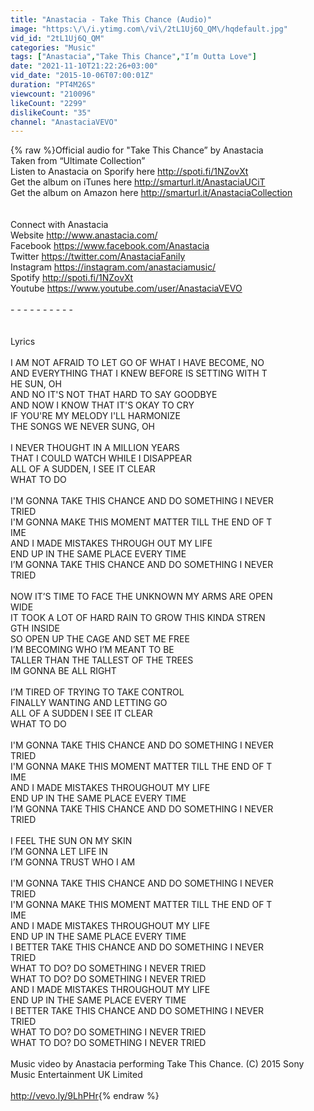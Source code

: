 ```yaml
---
title: "Anastacia - Take This Chance (Audio)"
image: "https:\/\/i.ytimg.com\/vi\/2tL1Uj6Q_QM\/hqdefault.jpg"
vid_id: "2tL1Uj6Q_QM"
categories: "Music"
tags: ["Anastacia","Take This Chance","I’m Outta Love"]
date: "2021-11-10T21:22:26+03:00"
vid_date: "2015-10-06T07:00:01Z"
duration: "PT4M26S"
viewcount: "210096"
likeCount: "2299"
dislikeCount: "35"
channel: "AnastaciaVEVO"
---
```

{% raw %}Official audio for &quot;Take This Chance” by Anastacia<br />Taken from “Ultimate Collection” <br />Listen to Anastacia on Sporify here <a rel="nofollow" target="blank" href="http://spoti.fi/1NZovXt">http://spoti.fi/1NZovXt</a> <br />Get the album on iTunes here <a rel="nofollow" target="blank" href="http://smarturl.it/AnastaciaUCiT">http://smarturl.it/AnastaciaUCiT</a> <br />Get the album on Amazon here <a rel="nofollow" target="blank" href="http://smarturl.it/AnastaciaCollection">http://smarturl.it/AnastaciaCollection</a> <br /><br /> <br />Connect with Anastacia<br />Website <a rel="nofollow" target="blank" href="http://www.anastacia.com/">http://www.anastacia.com/</a> <br />Facebook <a rel="nofollow" target="blank" href="https://www.facebook.com/Anastacia">https://www.facebook.com/Anastacia</a> <br />Twitter <a rel="nofollow" target="blank" href="https://twitter.com/AnastaciaFanily">https://twitter.com/AnastaciaFanily</a> <br />Instagram <a rel="nofollow" target="blank" href="https://instagram.com/anastaciamusic/">https://instagram.com/anastaciamusic/</a> <br />Spotify <a rel="nofollow" target="blank" href="http://spoti.fi/1NZovXt">http://spoti.fi/1NZovXt</a><br />Youtube <a rel="nofollow" target="blank" href="https://www.youtube.com/user/AnastaciaVEVO">https://www.youtube.com/user/AnastaciaVEVO</a> <br /><br />- - - - - - - - - -<br /><br /><br />Lyrics<br /><br />I AM NOT AFRAID TO LET GO OF WHAT I HAVE BECOME, NO<br />AND EVERYTHING THAT I KNEW BEFORE IS SETTING WITH T<br />HE SUN, OH <br />AND NO IT'S NOT THAT HARD TO SAY GOODBYE <br />AND NOW I KNOW THAT IT'S OKAY TO CRY <br />IF YOU'RE MY MELODY I'LL HARMONIZE <br />THE SONGS WE NEVER SUNG, OH <br /><br />I NEVER THOUGHT IN A MILLION YEARS  <br />THAT I COULD WATCH WHILE I DISAPPEAR <br />ALL OF A SUDDEN, I SEE IT CLEAR <br />WHAT TO DO <br /><br />I'M GONNA TAKE THIS CHANCE AND DO SOMETHING I NEVER<br />TRIED <br />I'M GONNA MAKE THIS MOMENT MATTER TILL THE END OF T<br />IME <br />AND I MADE MISTAKES THROUGH OUT MY LIFE  <br />END UP IN THE SAME PLACE EVERY TIME <br />I’M GONNA TAKE THIS CHANCE AND DO SOMETHING I NEVER<br />TRIED <br /><br />NOW IT’S TIME TO FACE THE UNKNOWN MY ARMS ARE OPEN <br />WIDE <br />IT TOOK A LOT OF HARD RAIN TO GROW THIS KINDA STREN<br />GTH INSIDE <br />SO OPEN UP THE CAGE AND SET ME FREE <br />I’M BECOMING WHO I’M MEANT TO BE <br />TALLER THAN THE TALLEST OF THE TREES <br />IM GONNA BE ALL RIGHT  <br /><br />I’M TIRED OF TRYING TO TAKE CONTROL <br />FINALLY WANTING AND LETTING GO <br />ALL OF A SUDDEN I SEE IT CLEAR <br />WHAT TO DO <br /><br />I'M GONNA TAKE THIS CHANCE AND DO SOMETHING I NEVER<br />TRIED <br />I'M GONNA MAKE THIS MOMENT MATTER TILL THE END OF T<br />IME <br />AND I MADE MISTAKES THROUGHOUT MY LIFE  <br />END UP IN THE SAME PLACE EVERY TIME <br />I’M GONNA TAKE THIS CHANCE AND DO SOMETHING I NEVER<br />TRIED <br /><br />I FEEL THE SUN ON MY SKIN <br /> I’M GONNA LET LIFE IN <br /> I’M GONNA TRUST WHO I AM  <br /><br />I'M GONNA TAKE THIS CHANCE AND DO SOMETHING I NEVER<br />TRIED <br />I'M GONNA MAKE THIS MOMENT MATTER TILL THE END OF T<br />IME <br />AND I MADE MISTAKES THROUGHOUT MY LIFE  <br />END UP IN THE SAME PLACE EVERY TIME <br />I BETTER TAKE THIS CHANCE AND DO SOMETHING I NEVER <br />TRIED <br />WHAT TO DO? DO SOMETHING I NEVER TRIED <br />WHAT TO DO? DO SOMETHING I NEVER TRIED <br />AND I MADE MISTAKES THROUGHOUT MY LIFE <br />END UP IN THE SAME PLACE EVERY TIME <br />I BETTER TAKE THIS CHANCE AND DO SOMETHING I NEVER <br />TRIED <br />WHAT TO DO? DO SOMETHING I NEVER TRIED <br />WHAT TO DO? DO SOMETHING I NEVER TRIED <br /><br />Music video by Anastacia performing Take This Chance. (C)  2015 Sony Music Entertainment UK Limited<br /><br /><a rel="nofollow" target="blank" href="http://vevo.ly/9LhPHr">http://vevo.ly/9LhPHr</a>{% endraw %}
